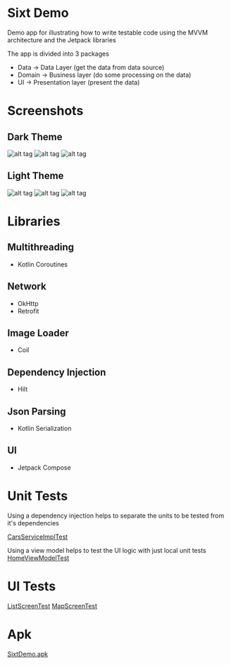 # Sixt Demo

Demo app for illustrating how to write testable code using the MVVM architecture and the Jetpack libraries

The app is divided into 3 packages

- Data -> Data Layer (get the data from data source)
- Domain -> Business layer (do some processing on the data)
- UI -> Presentation layer (present the data)

# Screenshots

## Dark Theme

![alt tag](/screenshots/dark/1.png?raw=true)
![alt tag](/screenshots/dark/2.png?raw=true)
![alt tag](/screenshots/dark/3.png?raw=true)

## Light Theme

![alt tag](/screenshots/light/1.png?raw=true)
![alt tag](/screenshots/light/2.png?raw=true)
![alt tag](/screenshots/light/3.png?raw=true)

# Libraries

## Multithreading

- Kotlin Coroutines

## Network

- OkHttp
- Retrofit

## Image Loader

- Coil

## Dependency Injection

- Hilt

## Json Parsing

- Kotlin Serialization

## UI

- Jetpack Compose

# Unit Tests

Using a dependency injection helps to separate the units to be tested from it's dependencies

[CarsServiceImplTest](app/src/test/java/com/abdullahessa/sixtdemo/domain/cars/service/CarsServiceImplTest.kt)

Using a view model helps to test the UI logic with just local unit tests
[HomeViewModelTest](app/src/test/java/com/abdullahessa/sixtdemo/ui/screen/home/model/HomeViewModelTest.kt)

# UI Tests

[ListScreenTest](app/src/androidTest/java/com/abdullahessa/sixtdemo/ui/screen/home/tabs/ListScreenTest.kt)
[MapScreenTest](app/src/androidTest/java/com/abdullahessa/sixtdemo/ui/screen/home/tabs/MapScreenTest.kt)

# Apk
[SixtDemo.apk](apk/sixtDemo.apk)
